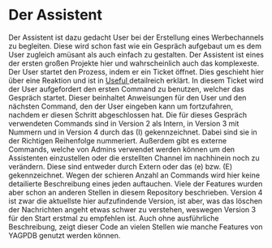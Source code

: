 <h1>Der Assistent</h1>
Der Assistent ist dazu gedacht User bei der Erstellung eines Werbechannels zu begleiten. Diese wird schon fast wie ein Gespräch aufgebaut um es dem User zugleich amüsant als auch einfach zu gestalten. Der Assistent ist eines der ersten großen Projekte hier und wahrscheinlich auch das komplexeste. 
Der User startet den Prozess, indem er ein Ticket öffnet. Dies geschieht hier über eine Reaktion und ist in <a href="https://github.com/Troy8434/Yagpdb/tree/master/Useful"> Useful </a> detailreich erklärt.
In diesem Ticket wird der User aufgefordert den ersten Command zu benutzen, welcher das Gespräch startet. Dieser beinhaltet Anweisungen für den User und den nächsten Command, den der User eingeben kann um fortzufahren, nachdem er diesen Schritt abgeschlossen hat. Die für dieses Gespräch verwendeten Commands sind in Version 2 als Intern, in Version 3 mit Nummern und in Version 4 durch das (I) gekennzeichnet. Dabei sind sie in der Richtigen Reihenfolge nummeriert. Außerdem gibt es externe Commands, welche von Admins verwendet werden können um den Assistenten einzustellen oder die erstellten Channel im nachhinein noch zu verändern. Diese sind entweder durch Extern oder das (e) bzw. (E) gekennzeichnet. 
Wegen der schieren Anzahl an Commands wird hier keine detailierte Beschreibung eines jeden auftauchen. Viele der Features wurden aber schon an anderen Stellen in diesem Repository beschrieben. 
Version 4 ist zwar die aktuellste hier aufzufindende Version, ist aber, was das löschen der Nachrichten angeht etwas schwer zu verstehen, weswegen Version 3 für den Start erstmal zu empfehlen ist. 
Auch ohne ausführliche Beschreibung, zeigt dieser Code an vielen Stellen wie manche Features von YAGPDB genutzt werden können. 